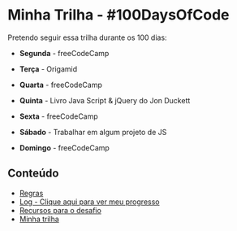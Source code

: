 # Minha Trilha - #100DaysOfCode

Pretendo seguir essa trilha durante os 100 dias:

* **Segunda** - freeCodeCamp

* **Terça** - Origamid

* **Quarta** - freeCodeCamp

* **Quinta** - Livro Java Script & jQuery do Jon Duckett

* **Sexta** - freeCodeCamp

* **Sábado** - Trabalhar em algum projeto de JS

* **Domingo** - freeCodeCamp


## Conteúdo
* [Regras](regras.md)
* [Log - Clique aqui para ver meu progresso](log.md)
* [Recursos para o desafio](recursos.md)
* [Minha trilha](trilha.md)
